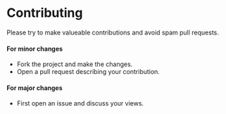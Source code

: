 # Contributing

Please try to make valueable contributions and avoid spam pull requests.

#### For minor changes
* Fork the project and make the changes.
* Open a pull request describing your contribution.

#### For major changes
* First open an issue and discuss your views.

